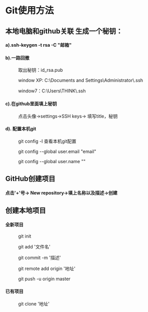 # Git使用方法
<h2>本地电脑和github关联 生成一个秘钥：</h2>
<dl>
	<h4>a).ssh-keygen -t rsa -C "邮箱"</h4>
	<h4>b).一路回撤</h4>
	<dd>
		<p>取出秘钥：id_rsa.pub</p>
		<p>window XP:  C:\Documents and Settings\Administrator\.ssh</p>
		<p>window7：C:\Users\THINK\.ssh</p>
	</dd>
	<h4>c).在github里面填上秘钥</h4>
	<dd>
		<p>点击头像->settings->SSH keys-> 填写title，秘钥</p>
	</dd>
	<h4>d). 配置本机git</h4>
	<dd>
		<p>git config -l 查看本机git配置</p>
		<p>git config --global user.email "email"</p>
		<p>git config --global user.name ""</p>
	</dd>
</dl>
<h2>GitHub创建项目</h2>
<dl>
	<h4>点击'+'号-> New repository->填上名称以及描述->创建</h4>
</dl>
<h2>创建本地项目</h2>
<dl>
	<h4>全新项目</h4>
	<dd>
		<p>git init</p>
		<p>git add '文件名'</p>
		<p>git commit -m '描述'</p>
		<p>git remote add origin '地址'</p>
        	<p>git push -u origin master</p>
	</dd>	
	<h4>已有项目</h4>	
	<dd>
		<p>git clone '地址'</p>
	</dd>	
	
</dl>




